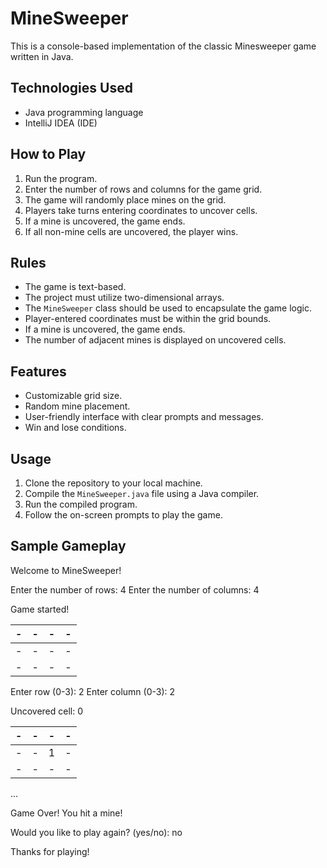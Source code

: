 # MineSweeper

This is a console-based implementation of the classic Minesweeper game written in Java.

## Technologies Used

- Java programming language
- IntelliJ IDEA (IDE)


## How to Play
1. Run the program.
2. Enter the number of rows and columns for the game grid.
3. The game will randomly place mines on the grid.
4. Players take turns entering coordinates to uncover cells.
5. If a mine is uncovered, the game ends.
6. If all non-mine cells are uncovered, the player wins.

## Rules
- The game is text-based.
- The project must utilize two-dimensional arrays.
- The `MineSweeper` class should be used to encapsulate the game logic.
- Player-entered coordinates must be within the grid bounds.
- If a mine is uncovered, the game ends.
- The number of adjacent mines is displayed on uncovered cells.

## Features
- Customizable grid size.
- Random mine placement.
- User-friendly interface with clear prompts and messages.
- Win and lose conditions.

## Usage
1. Clone the repository to your local machine.
2. Compile the `MineSweeper.java` file using a Java compiler.
3. Run the compiled program.
4. Follow the on-screen prompts to play the game.

## Sample Gameplay

Welcome to MineSweeper!

Enter the number of rows: 4
Enter the number of columns: 4

Game started!

| - | - | - | - |
| - | - | - | - |
| - | - | - | - |
| - | - | - | - |


Enter row (0-3): 2
Enter column (0-3): 2

Uncovered cell: 0

| - | - | - | - |
| - | - | - | - |
| - | - | 1| - |
| - | - | - | - |


...

Game Over! You hit a mine!

Would you like to play again? (yes/no): no

Thanks for playing!

